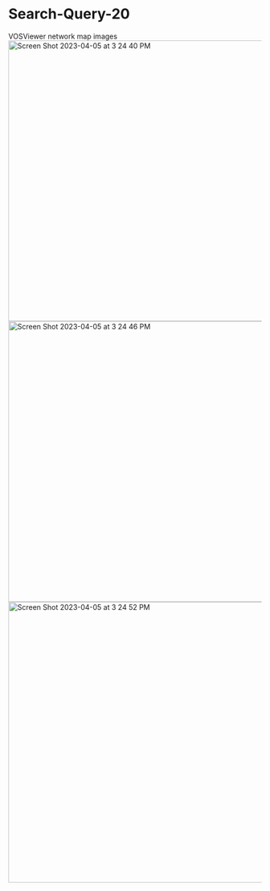 # Search-Query-20
VOSViewer network map images
<img width="559" alt="Screen Shot 2023-04-05 at 3 24 40 PM" src="https://user-images.githubusercontent.com/129915518/230184052-e633d517-3c93-44e1-9fc3-48ba44a9ad1f.png">
<img width="559" alt="Screen Shot 2023-04-05 at 3 24 46 PM" src="https://user-images.githubusercontent.com/129915518/230184060-a449e151-ba9e-4620-9b30-7e0b02079d3e.png">
<img width="559" alt="Screen Shot 2023-04-05 at 3 24 52 PM" src="https://user-images.githubusercontent.com/129915518/230184067-3cad79f8-b63e-4a6b-b6f8-2ddf6b866dac.png">
